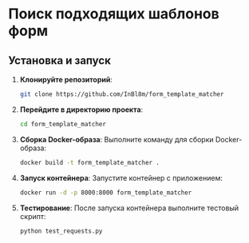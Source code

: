 # Поиск подходящих шаблонов форм

## Установка и запуск

1. **Клонируйте репозиторий**:
    ```bash
    git clone https://github.com/InBl8m/form_template_matcher
    ```

2. **Перейдите в директорию проекта**:
    ```bash
    cd form_template_matcher
    ```

3. **Сборка Docker-образа**:
    Выполните команду для сборки Docker-образа:
    ```bash
    docker build -t form_template_matcher .
    ```

4. **Запуск контейнера**:
    Запустите контейнер с приложением:
    ```bash
    docker run -d -p 8000:8000 form_template_matcher
    ```

5. **Тестирование**:
    После запуска контейнера выполните тестовый скрипт:
    ```bash
    python test_requests.py
    ```